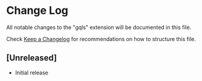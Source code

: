 # Change Log

All notable changes to the "gqls" extension will be documented in this file.

Check [Keep a Changelog](http://keepachangelog.com/) for recommendations on how to structure this file.

## [Unreleased]

- Initial release